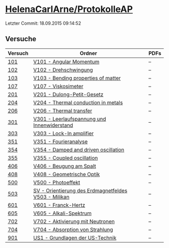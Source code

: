 # [HelenaCarlArne/ProtokolleAP](https://github.com/HelenaCarlArne/ProtokolleAP)

Letzter Commit: 18.09.2015 09:14:52

## Versuche

|        Versuch         |                                                                                                                       Ordner                                                                                                                        |PDFs|
|------------------------|-----------------------------------------------------------------------------------------------------------------------------------------------------------------------------------------------------------------------------------------------------|----|
|[101](../../versuch/101)|[V101 - Angular Momentum](https://github.com/HelenaCarlArne/ProtokolleAP/tree/master/V101%20-%20Angular%20Momentum)                                                                                                                                  |–   |
|[102](../../versuch/102)|[V102 - Drehschwingung](https://github.com/HelenaCarlArne/ProtokolleAP/tree/master/V102%20-%20Drehschwingung)                                                                                                                                        |–   |
|[103](../../versuch/103)|[V103 - Bending properties of matter](https://github.com/HelenaCarlArne/ProtokolleAP/tree/master/V103%20-%20Bending%20properties%20of%20matter)                                                                                                      |–   |
|[107](../../versuch/107)|[V107 - Viskosimeter](https://github.com/HelenaCarlArne/ProtokolleAP/tree/master/V107%20-%20Viskosimeter)                                                                                                                                            |–   |
|[201](../../versuch/201)|[V201 - Dulong-Petit-Gesetz](https://github.com/HelenaCarlArne/ProtokolleAP/tree/master/V201%20-%20Dulong-Petit-Gesetz)                                                                                                                              |–   |
|[204](../../versuch/204)|[V204 - Thermal conduction in metals](https://github.com/HelenaCarlArne/ProtokolleAP/tree/master/V204%20-%20Thermal%20conduction%20in%20metals)                                                                                                      |–   |
|[206](../../versuch/206)|[V206 - Thermal transfer](https://github.com/HelenaCarlArne/ProtokolleAP/tree/master/V206%20-%20Thermal%20transfer)                                                                                                                                  |–   |
|[301](../../versuch/301)|[V301 - Leerlaufspannung und Innenwiderstand](https://github.com/HelenaCarlArne/ProtokolleAP/tree/master/V301%20-%20Leerlaufspannung%20und%20Innenwiderstand)                                                                                        |–   |
|[303](../../versuch/303)|[V303 - Lock-In amplifier](https://github.com/HelenaCarlArne/ProtokolleAP/tree/master/V303%20-%20Lock-In%20amplifier)                                                                                                                                |–   |
|[351](../../versuch/351)|[V351 - Fourieranalyse](https://github.com/HelenaCarlArne/ProtokolleAP/tree/master/V351%20-%20Fourieranalyse)                                                                                                                                        |–   |
|[354](../../versuch/354)|[V354 - Damped and driven oscillation](https://github.com/HelenaCarlArne/ProtokolleAP/tree/master/V354%20-%20Damped%20and%20driven%20oscillation)                                                                                                    |–   |
|[355](../../versuch/355)|[V355 - Coupled oscillation](https://github.com/HelenaCarlArne/ProtokolleAP/tree/master/V355%20-%20Coupled%20oscillation)                                                                                                                            |–   |
|[406](../../versuch/406)|[V406 - Beugung am Spalt](https://github.com/HelenaCarlArne/ProtokolleAP/tree/master/V406%20-%20Beugung%20am%20Spalt)                                                                                                                                |–   |
|[408](../../versuch/408)|[V408 - Geometrische Optik](https://github.com/HelenaCarlArne/ProtokolleAP/tree/master/V408%20-%20Geometrische%20Optik)                                                                                                                              |–   |
|[500](../../versuch/500)|[V500 - Photoeffekt](https://github.com/HelenaCarlArne/ProtokolleAP/tree/master/V500%20-%20Photoeffekt)                                                                                                                                              |–   |
|[503](../../versuch/503)|[SV - Orientierung des Erdmagnetfeldes](https://github.com/HelenaCarlArne/ProtokolleAP/tree/master/SV%20-%20Orientierung%20des%20Erdmagnetfeldes)<br/>[V503 - Milikan](https://github.com/HelenaCarlArne/ProtokolleAP/tree/master/V503%20-%20Milikan)|–   |
|[601](../../versuch/601)|[V601 - Franck-Hertz](https://github.com/HelenaCarlArne/ProtokolleAP/tree/master/V601%20-%20Franck-Hertz)                                                                                                                                            |–   |
|[605](../../versuch/605)|[V605 - Alkali-Spektrum](https://github.com/HelenaCarlArne/ProtokolleAP/tree/master/V605%20-%20Alkali-Spektrum)                                                                                                                                      |–   |
|[702](../../versuch/702)|[V702 - Aktivierung mit Neutronen](https://github.com/HelenaCarlArne/ProtokolleAP/tree/master/V702%20-%20Aktivierung%20mit%20Neutronen)                                                                                                              |–   |
|[704](../../versuch/704)|[V704 - Absorption  von Strahlung](https://github.com/HelenaCarlArne/ProtokolleAP/tree/master/V704%20-%20Absorption%20%20von%20Strahlung)                                                                                                            |–   |
|[901](../../versuch/901)|[US1 - Grundlagen der US-Technik](https://github.com/HelenaCarlArne/ProtokolleAP/tree/master/US1%20-%20Grundlagen%20der%20US-Technik)                                                                                                                |–   |

